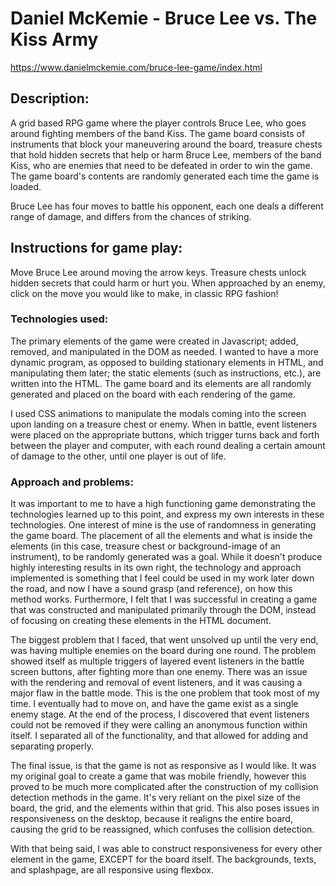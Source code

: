 # Daniel McKemie - Bruce Lee vs. The Kiss Army
https://www.danielmckemie.com/bruce-lee-game/index.html


## Description:
A grid based RPG game where the player controls Bruce Lee, who goes around fighting members of the band Kiss.  The game board consists of instruments that block your maneuvering around the board, treasure chests that hold hidden secrets that help or harm Bruce Lee, members of the band Kiss, who are enemies that need to be defeated in order to win the game.  The game board's contents are randomly generated each time the game is loaded.

Bruce Lee has four moves to battle his opponent, each one deals a different range of damage, and differs from the chances of striking.


## Instructions for game play:
Move Bruce Lee around moving the arrow keys.  Treasure chests unlock hidden secrets that could harm or hurt you.  When approached by an enemy, click on the move you would like to make, in classic RPG fashion!


### Technologies used:
The primary elements of the game were created in Javascript; added, removed, and manipulated in the DOM as needed.  I wanted to have a more dynamic program, as opposed to building stationary elements in HTML, and manipulating them later; the static elements (such as instructions, etc.), are written into the HTML.  The game board and its elements are all randomly generated and placed on the board with each rendering of the game.

I used CSS animations to manipulate the modals coming into the screen upon landing on a treasure chest or enemy.  When in battle, event listeners were placed on the appropriate buttons, which trigger turns back and forth between the player and computer, with each round dealing a certain amount of damage to the other, until one player is out of life.


### Approach and problems:
It was important to me to have a high functioning game demonstrating the technologies learned up to this point, and express my own interests in these technologies.  One interest of mine is the use of randomness in generating the game board.  The placement of all the elements and what is inside the elements (in this case, treasure chest or background-image of an instrument), to be randomly generated was a goal.  While it doesn't produce highly interesting results in its own right, the technology and approach implemented is something that I feel could be used in my work later down the road, and now I have a sound grasp (and reference), on how this method works.  Furthermore, I felt that I was successful in creating a game that was constructed and manipulated primarily through the DOM, instead of focusing on creating these elements in the HTML document.

The biggest problem that I faced, that went unsolved up until the very end, was having multiple enemies on the board during one round.  The problem showed itself as multiple triggers of layered event listeners in the battle screen buttons, after fighting more than one enemy.  There was an issue with the rendering and removal of event listeners, and it was causing a major flaw in the battle mode.  This is the one problem that took most of my time.  I eventually had to move on, and have the game exist as a single enemy stage.  At the end of the process, I discovered that event listeners could not be removed if they were calling an anonymous function within itself.  I separated all of the functionality, and that allowed for adding and separating properly.

The final issue, is that the game is not as responsive as I would like.  It was my original goal to create a game that was mobile friendly, however this proved to be much more complicated after the construction of my collision detection methods in the game.  It's very reliant on the pixel size of the board, the grid, and the elements within that grid.  This also poses issues in responsiveness on the desktop, because it realigns the entire board, causing the grid to be reassigned, which confuses the collision detection.

With that being said, I was able to construct responsiveness for every other element in the game, EXCEPT for the board itself.  The backgrounds, texts, and splashpage, are all responsive using flexbox.

